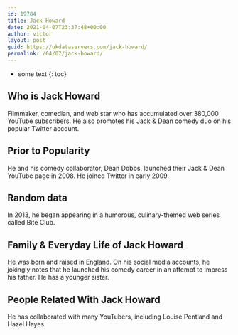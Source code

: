 ```yaml
---
id: 19784
title: Jack Howard
date: 2021-04-07T23:37:48+00:00
author: victor
layout: post
guid: https://ukdataservers.com/jack-howard/
permalink: /04/07/jack-howard/
---
```


* some text
{: toc}


## Who is Jack Howard



Filmmaker, comedian, and web star who has accumulated over 380,000 YouTube subscribers. He also promotes his Jack & Dean comedy duo on his popular Twitter account.

                
                
                
## Prior to Popularity



He and his comedy collaborator, Dean Dobbs, launched their Jack & Dean YouTube page in 2008. He joined Twitter in early 2009.

                
                
                
## Random data



In 2013, he began appearing in a humorous, culinary-themed web series called Bite Club.

                
                
                
## Family & Everyday Life of Jack Howard



He was born and raised in England. On his social media accounts, he jokingly notes that he launched his comedy career in an attempt to impress his father. He has a younger sister.

                
                
                
## People Related With Jack Howard



He has collaborated with many YouTubers, including Louise Pentland and Hazel Hayes.

                
              
            
          
          
          